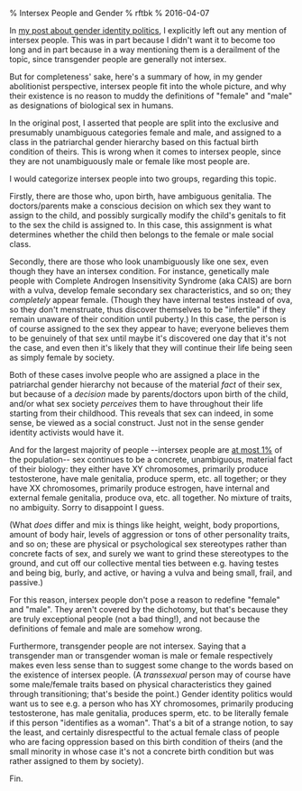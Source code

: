 % Intersex People and Gender
% rftbk
% 2016-04-07

In [my post about gender identity politics](gender-identity.html), I
explicitly left out any mention of intersex people.  This was in part
because I didn't want it to become too long and in part because in a
way mentioning them is a derailment of the topic, since transgender
people are generally not intersex.

But for completeness' sake, here's a summary of how, in my gender
abolitionist perspective, intersex people fit into the whole picture,
and why their existence is no reason to muddy the definitions of
"female" and "male" as designations of biological sex in humans.

In the original post, I asserted that people are split into the
exclusive and presumably unambiguous categories female and male, and
assigned to a class in the patriarchal gender hierarchy based on this
factual birth condition of theirs.  This is wrong when it comes to
intersex people, since they are not unambiguously male or female like
most people are.

I would categorize intersex people into two groups, regarding this
topic.

Firstly, there are those who, upon birth, have ambiguous genitalia.
The doctors/parents make a conscious decision on which sex they want
to assign to the child, and possibly surgically modify the child's
genitals to fit to the sex the child is assigned to.  In this case,
this assignment is what determines whether the child then belongs to
the female or male social class.

Secondly, there are those who look unambiguously like one sex, even
though they have an intersex condition.  For instance, genetically
male people with Complete Androgen Insensitivity Syndrome (aka CAIS)
are born with a vulva, develop female secondary sex characteristics,
and so on; they *completely* appear female.  (Though they have
internal testes instead of ova, so they don't menstruate, thus
discover themselves to be "infertile" if they remain unaware of their
condition until puberty.)  In this case, the person is of course
assigned to the sex they appear to have; everyone believes them to be
genuinely of that sex until maybe it's discovered one day that it's
not the case, and even then it's likely that they will continue their
life being seen as simply female by society.

Both of these cases involve people who are assigned a place in the
patriarchal gender hierarchy not because of the material *fact* of
their sex, but because of a *decision* made by parents/doctors upon
birth of the child, and/or what sex society *perceives* them to have
throughout their life starting from their childhood.  This reveals
that sex can indeed, in some sense, be viewed as a social construct.
Just not in the sense gender identity activists would have it.

And for the largest majority of people --intersex people are [at most
1%](http://www.isna.org/faq/frequency) of the population-- sex
continues to be a concrete, unambiguous, material fact of their
biology: they either have XY chromosomes, primarily produce
testosterone, have male genitalia, produce sperm, etc. all together;
or they have XX chromosomes, primarily produce estrogen, have internal
and external female genitalia, produce ova, etc. all together.  No
mixture of traits, no ambiguity.  Sorry to disappoint I guess.

(What *does* differ and mix is things like height, weight, body
proportions, amount of body hair, levels of aggression or tons of
other personality traits, and so on; these are physical or
psychological sex stereotypes rather than concrete facts of sex, and
surely we want to grind these stereotypes to the ground, and cut off
our collective mental ties between e.g. having testes and being big,
burly, and active, or having a vulva and being small, frail, and
passive.)

For this reason, intersex people don't pose a reason to redefine
"female" and "male".  They aren't covered by the dichotomy, but that's
because they are truly exceptional people (not a bad thing!), and not
because the definitions of female and male are somehow wrong.

Furthermore, transgender people are not intersex.  Saying that a
transgender man or transgender woman is male or female respectively
makes even less sense than to suggest some change to the words based
on the existence of intersex people.  (A *transsexual* person may of
course have some male/female traits based on physical characteristics
they gained through transitioning; that's beside the point.)  Gender
identity politics would want us to see e.g. a person who has XY
chromosomes, primarily producing testosterone, has male genitalia,
produces sperm, etc. to be literally female if this person "identifies
as a woman".  That's a bit of a strange notion, to say the least, and
certainly disrespectful to the actual female class of people who are
facing oppression based on this birth condition of theirs (and the
small minority in whose case it's not a concrete birth condition but
was rather assigned to them by society).

Fin.
